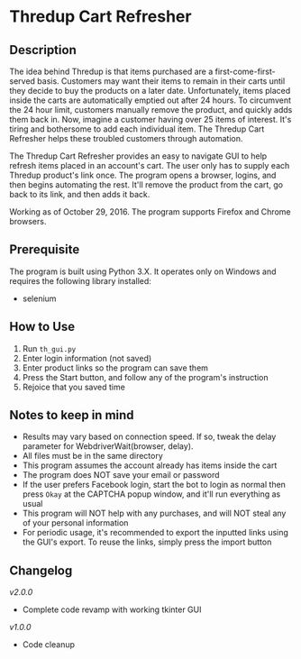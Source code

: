 # Thredup Cart Refresher

## Description

The idea behind Thredup is that items purchased are a first-come-first-served basis. Customers may want their items to remain in their carts until they decide to buy the products on a later date. Unfortunately, items placed inside the carts are automatically emptied out after 24 hours. To circumvent the 24 hour limit, customers manually remove the product, and quickly adds them back in. Now, imagine a customer having over 25 items of interest. It's tiring and bothersome to add each individual item. The Thredup Cart Refresher helps these troubled customers through automation.  


The Thredup Cart Refresher provides an easy to navigate GUI to help refresh items placed in an account's cart. The user only has to supply each Thredup product's link once. The program opens a browser, logins, and then begins automating the rest. It'll remove the product from the cart, go back to its link, and then adds it back. 

Working as of October 29, 2016. The program supports Firefox and Chrome browsers.

## Prerequisite

The program is built using Python 3.X. It operates only on Windows and requires the following library installed:
- selenium

## How to Use

1. Run ```th_gui.py```
2. Enter login information (not saved)
3. Enter product links so the program can save them
4. Press the Start button, and follow any of the program's instruction
5. Rejoice that you saved time

## Notes to keep in mind
- Results may vary based on connection speed. If so, tweak the delay parameter for WebdriverWait(browser, delay).
- All files must be in the same directory
- This program assumes the account already has items inside the cart
- The program does NOT save your email or password
- If the user prefers Facebook login, start the bot to login as normal then press ```Okay``` at the CAPTCHA popup window, and it'll run everything as usual
- This program will NOT help with any purchases, and will NOT steal any of your personal information
- For periodic usage, it's recommended to export the inputted links using the GUI's export. To reuse the links, simply press the import button


## Changelog

*v2.0.0*
- Complete code revamp with working tkinter GUI 

*v1.0.0*
- Code cleanup
